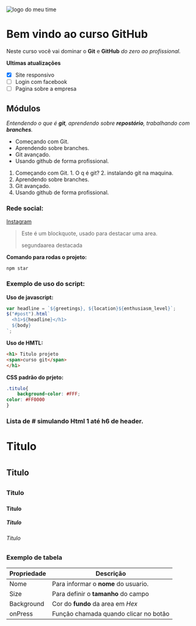 ![logo do meu time](https://sujeitoprogramador.com/wp-content/uploads/2021/04/gitimage.png)

# Bem vindo ao curso GitHub
Neste curso você vai dominar o **Git** e **GitHub** _do zero ao profissional._

**Ultimas atualizações**

- [X] Site responsivo
- [ ] Login com facebook
- [ ] Pagina sobre a empresa

## Módulos
_Entendendo o que é **git**, aprendendo sobre **repostório**, trabalhando com **branches**._

* Começando com Git.
* Aprendendo sobre branches.
* Git avançado.
* Usando github de forma profissional.


1. Começando com Git.
        1. O q é git?
        2. instalando git na maquina.
2. Aprendendo sobre branches.
3. Git avançado.
4. Usando github de forma profissional.

### Rede social:
[Instagram](https://instagram.com/thiago.ribeirot)


>Este é um blockquote, usado para destacar uma area.
>
>segundaarea destacada

**Comando para rodas o projeto:**

```
npm star
```

### Exemplo de uso do script:

**Uso de javascript:**

```javascript
var headline = `${greetings}, ${location}${enthusiasm_level}`;
$("#post").html`
  <h1>${headline}</h1>
  ${body}
`;
```

**Uso de HMTL:**

```html
<h1> Titulo projeto
<span>curso git</span>
</h1>
```

**CSS padrão do prjeto:**

```css
.titulo{
    background-color: #FFF;
color: #FF0000
}
```

### Lista de # simulando Html 1 até h6 de header.

# Titulo <h1>

## Titulo <h2>

### Titulo <h3>

#### Titulo <h4>

##### Titulo <h5>

###### Titulo <h6>

### Exemplo de tabela

Propriedade | Descrição
----------- | -----------
Nome | Para informar o **nome** do usuario.
Size | Para definir o **tamanho** do campo
Background | Cor do **fundo** da area em _Hex_
onPress | Função chamada quando clicar no botão